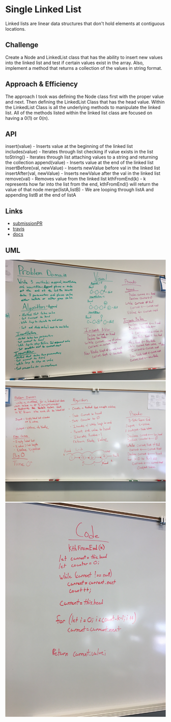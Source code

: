 # Single Linked List
Linked lists are linear data structures that don't hold elements at contiguous locations.

## Challenge
Create a Node and LinkedList class that has the ability to insert new values into the linked list and test if certain values exist in the array. Also, implement a method that returns a collection of the values in string format.

## Approach & Efficiency
The approach I took was defining the Node class first with the proper value and next. Then defining the LinkedList Class that has the head value. Within the LinkedList Class is all the underlying methods to manipulate the linked list. All of the methods listed within the linked list class are focused on having a 0(1) or 0(n).

## API
insert(value) - Inserts value at the beginning of the linked list
includes(value) - Iterates through list checking if value exists in the list
toString() - Iterates through list attaching values to a string and returning the collection
append(value) - Inserts value at the end of the linked list
insertBefore(val, newValue) - Inserts newValue before val in the linked list
insertAfter(val, newValue) - Inserts newValue after the val in the linked list
remove(val) - Removes value from the linked list
kthFromEnd(k) - k represents how far into the list from the end, kthFromEnd() will return the value of that node
merge(listA,listB) - We are looping through listA and appending listB at the end of listA

## Links
* [submissionPR](https://github.com/trevorthompson-401-advanced-javascript/data-structures-and-algorithms/pull/1)
* [travis](https://travis-ci.com/trevorthompson-401-advanced-javascript/data-structures-and-algorithms/builds/144070892)
* [docs](/docs)

## UML
![append/insertBefore/insertAfter](assets/IMG_4239.JPG)
![append/insertBefore/insertAfter](assets/IMG_4237.JPG)
![append/insertBefore/insertAfter](assets/IMG_4238.JPG)